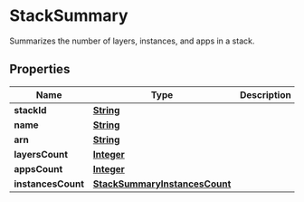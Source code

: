 

# StackSummary

Summarizes the number of layers, instances, and apps in a stack.

## Properties

| Name | Type | Description | Notes |
|------------ | ------------- | ------------- | -------------|
|**stackId** | [**String**](String.md) |  |  [optional] |
|**name** | [**String**](String.md) |  |  [optional] |
|**arn** | [**String**](String.md) |  |  [optional] |
|**layersCount** | [**Integer**](Integer.md) |  |  [optional] |
|**appsCount** | [**Integer**](Integer.md) |  |  [optional] |
|**instancesCount** | [**StackSummaryInstancesCount**](StackSummaryInstancesCount.md) |  |  [optional] |



